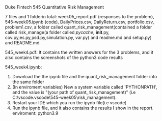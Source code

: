 Duke Fintech 545 Quantitative Risk Management

7 files and 1 folderin total: week05_report.pdf (responses to the problem), 545-week05.ipynb (code), DailyPrices.csv, DailyReturn.csv, portfolio.csv, problem1.csv, a folder called quant_risk_management(contained a folder called risk_manage(a folder called _pycache_, __init__.py, cov.py,es.py,psd.py,simulation.py, var.py) and readme.md and setup.py) and README.md

545_week4.pdf: It contains the written answers for the 3 problems, and it also contains the screenshots of the python3 code results

545_week4.ipynb: 
1. Download the the ipynb file and the quant_risk_management folder into the same folder
2. (In enviroment variables) New a system variable called 'PYTHONPATH', and the value is "(your path of quant_risk_management)" (i.e C:\vscode\.vscode\545-week05\risk_management).
3. Restart your IDE which you run the ipynb file(i.e vscode)
4. Run the ipynb file, and it also contains the results I show in the report. enviroment: python3.9
